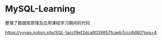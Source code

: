 # MySQL-Learning
整理了数据库原理及应用课程学习期间的代码

https://yyyao.notion.site/SQL-1accf9ef2dca8039857fcaeb7ccc6d80?pvs=4
